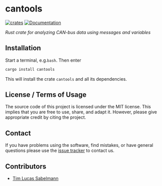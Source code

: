 # cantools

[![crates](https://img.shields.io/crates/v/cantools)](https://crates.io/crates/cantools)
[![Documentation](https://img.shields.io/docsrs/cantools)](https://docs.rs/crate/cantools/latest)

*Rust crate for analyzing CAN-bus data using messages and variables*

## Installation

Start a terminal, e.g.`bash`. Then enter

```bash
cargo install cantools
```

This will install the crate `cantools` and all its dependencies.

## License / Terms of Usage

The source code of this project is licensed under the MIT license. This implies that
you are free to use, share, and adapt it. However, please give appropriate credit
by citing the project.

## Contact

If you have problems using the software, find mistakes, or have general questions please use
the [issue tracker](https://github.com/tsabelmann/cantools-rs/issues) to contact us.

## Contributors

* [Tim Lucas Sabelmann](https://github.com/tsabelmann)